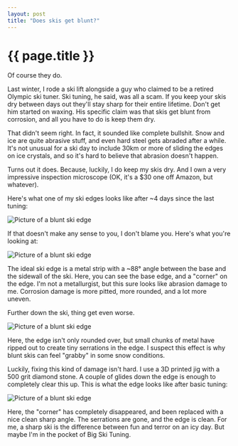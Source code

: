 ```yaml
---
layout: post
title: "Does skis get blunt?"
---
```


{{ page.title }}
================

<p class="meta">Of course they do.</p>

Last winter, I rode a ski lift alongside a guy who claimed to be a retired Olympic ski tuner. Ski tuning, he said, was all a scam. If you keep your skis dry between days out they'll stay sharp for their entire lifetime. Don't get him started on waxing. His specific claim was that skis get blunt from corrosion, and all you have to do is keep them dry.

That didn't seem right. In fact, it sounded like complete bullshit. Snow and ice are quite abrasive stuff, and even hard steel gets abraded after a while. It's not unusual for a ski day to include 30km or more of sliding the edges on ice crystals, and so it's hard to believe that abrasion doesn't happen.

Turns out it does. Because, luckily, I do keep my skis dry. And I own a very impressive inspection microscope (OK, it's a $30 one off Amazon, but whatever).

Here's what one of my ski edges looks like after ~4 days since the last tuning:

![Picture of a blunt ski edge](/misc-blog/images/edge_blunt.jpg)

If that doesn't make any sense to you, I don't blame you. Here's what you're looking at:

![Picture of a blunt ski edge](/misc-blog/images/edge_diagram.jpg)

The ideal ski edge is a metal strip with a ~88° angle between the base and the sidewall of the ski. Here, you can see the base edge, and a "corner" on the edge. I'm not a metallurgist, but this sure looks like abrasion damage to me. Corrosion damage is more pitted, more rounded, and a lot more uneven.

Further down the ski, thing get even worse.

![Picture of a blunt ski edge](/misc-blog/images/edge_damage.jpg)

Here, the edge isn't only rounded over, but small chunks of metal have ripped out to create tiny serrations in the edge. I suspect this effect is why blunt skis can feel "grabby" in some snow conditions.

Luckily, fixing this kind of damage isn't hard. I use a 3D printed jig with a 500 grit diamond stone. A couple of glides down the edge is enough to completely clear this up. This is what the edge looks like after basic tuning:

![Picture of a blunt ski edge](/misc-blog/images/edge_sharp.jpg)

Here, the "corner" has completely disappeared, and been replaced with a nice clean sharp angle. The serrations are gone, and the edge is clean. For me, a sharp ski is the difference between fun and terror on an icy day. But maybe I'm in the pocket of Big Ski Tuning.
